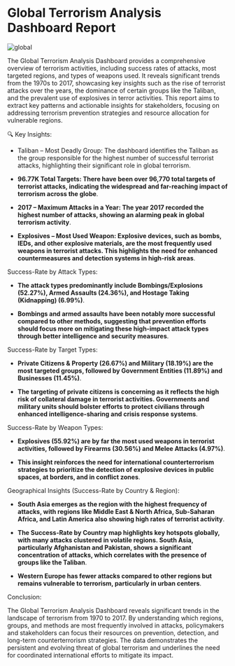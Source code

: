 #  Global Terrorism Analysis Dashboard Report


![global](https://github.com/user-attachments/assets/f98b090d-ba6b-4b64-8f1b-4e7d1d401dc2)

The Global Terrorism Analysis Dashboard provides a comprehensive overview of terrorism activities, including success rates of attacks, most targeted regions, and types of weapons used. It reveals significant trends from the 1970s to 2017, showcasing key insights such as the rise of terrorist attacks over the years, the dominance of certain groups like the Taliban, and the prevalent use of explosives in terror activities. This report aims to extract key patterns and actionable insights for stakeholders, focusing on addressing terrorism prevention strategies and resource allocation for vulnerable regions.

🔍 Key Insights:

- Taliban – Most Deadly Group: The dashboard identifies the Taliban as the group responsible for the highest number of successful terrorist attacks, highlighting their significant role 
  in global terrorism.

- **96.77K Total Targets: There have been over 96,770 total targets of terrorist attacks, indicating the widespread and far-reaching impact of terrorism across the globe**.

- **2017 – Maximum Attacks in a Year: The year 2017 recorded the highest number of attacks, showing an alarming peak in global terrorism activity**.

- **Explosives – Most Used Weapon: Explosive devices, such as bombs, IEDs, and other explosive materials, are the most frequently used weapons in terrorist attacks. This highlights the need for enhanced countermeasures and detection systems in high-risk areas**.

Success-Rate by Attack Types:

- **The attack types predominantly include Bombings/Explosions (52.27%), Armed Assaults (24.36%), and Hostage Taking (Kidnapping) (6.99%)**.

- **Bombings and armed assaults have been notably more successful compared to other methods, suggesting that prevention efforts should focus more on mitigating these high-impact attack 
    types through better intelligence and security measures**.

Success-Rate by Target Types:

- **Private Citizens & Property (26.67%) and Military (18.19%) are the most targeted groups, followed by Government Entities (11.89%) and Businesses (11.45%)**.

- **The targeting of private citizens is concerning as it reflects the high risk of collateral damage in terrorist activities. Governments and military units should bolster efforts to 
    protect civilians through enhanced intelligence-sharing and crisis response systems**.

Success-Rate by Weapon Types:

- **Explosives (55.92%) are by far the most used weapons in terrorist activities, followed by Firearms (30.56%) and Melee Attacks (4.97%)**.

- **This insight reinforces the need for international counterterrorism strategies to prioritize the detection of explosive devices in public spaces, at borders, and in conflict zones**.

Geographical Insights (Success-Rate by Country & Region):

- **South Asia emerges as the region with the highest frequency of attacks, with regions like Middle East & North Africa, Sub-Saharan Africa, and Latin America also showing high rates 
    of terrorist activity**.

- **The Success-Rate by Country map highlights key hotspots globally, with many attacks clustered in volatile regions. South Asia, particularly Afghanistan and Pakistan, shows a significant concentration of attacks, which correlates with the presence of groups like the Taliban**.

- **Western Europe has fewer attacks compared to other regions but remains vulnerable to terrorism, particularly in urban centers**.

Conclusion:

The Global Terrorism Analysis Dashboard reveals significant trends in the landscape of terrorism from 1970 to 2017. By understanding which regions, groups, and methods are most frequently involved in attacks, policymakers and stakeholders can focus their resources on prevention, detection, and long-term counterterrorism strategies. The data demonstrates the persistent and evolving threat of global terrorism and underlines the need for coordinated international efforts to mitigate its impact.

